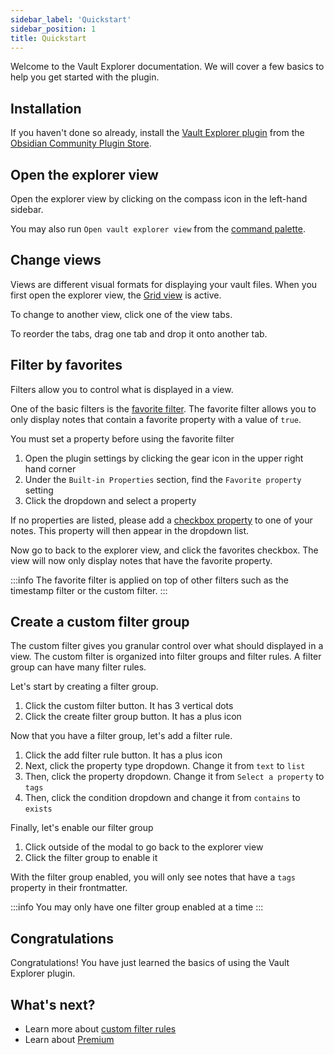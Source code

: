 ```yaml
---
sidebar_label: 'Quickstart'
sidebar_position: 1
title: Quickstart
---
```


<span className="large-text">Welcome to the Vault Explorer documentation. We will cover a few basics to help you get started with the plugin.</span>

## Installation
If you haven't done so already, install the [Vault Explorer plugin](https://obsidian.md/plugins?id=vault-explorer) from the [Obsidian Community Plugin Store](https://help.obsidian.md/Extending+Obsidian/Community+plugins).

## Open the explorer view

Open the explorer view by clicking on the compass icon in the left-hand sidebar.

You may also run `Open vault explorer view` from the [command palette](https://help.obsidian.md/Plugins/Command+palette).

## Change views

Views are different visual formats for displaying your vault files. When you first open the explorer view, the [Grid view](/docs/views/grid) is active.

To change to another view, click one of the view tabs.

To reorder the tabs, drag one tab and drop it onto another tab.

## Filter by favorites

Filters allow you to control what is displayed in a view.

One of the basic filters is the [favorite filter](/docs/filters/favorite-filter). The favorite filter allows you to only display notes that contain a favorite property with a value of `true`.

You must set a property before using the favorite filter

1. Open the plugin settings by clicking the gear icon in the upper right hand corner
2. Under the `Built-in Properties` section, find the `Favorite property` setting
3. Click the dropdown and select a property

If no properties are listed, please add a [checkbox property](https://help.obsidian.md/Editing+and+formatting/Properties) to one of your notes. This property will then appear in the dropdown list.

Now go to back to the explorer view, and click the favorites checkbox. The view will now only display notes that have the favorite property.

:::info
The favorite filter is applied on top of other filters such as the timestamp filter or the custom filter.
:::

## Create a custom filter group

The custom filter gives you granular control over what should displayed in a view. The custom filter is organized into filter groups and filter rules. A filter group can have many filter rules.

Let's start by creating a filter group.

1. Click the custom filter button. It has 3 vertical dots
2. Click the create filter group button. It has a plus icon

Now that you have a filter group, let's add a filter rule.

1. Click the add filter rule button. It has a plus icon
2. Next, click the property type dropdown. Change it from `text` to `list`
3. Then, click the property dropdown. Change it from `Select a property` to `tags`
4. Then, click the condition dropdown and change it from `contains` to `exists`

Finally, let's enable our filter group

1. Click outside of the modal to go back to the explorer view
2. Click the filter group to enable it

With the filter group enabled, you will only see notes that have a `tags` property in their frontmatter.

:::info
You may only have one filter group enabled at a time
:::

## Congratulations

Congratulations! You have just learned the basics of using the Vault Explorer plugin.

## What's next?
- Learn more about [custom filter rules](/docs/filters/custom-filter#filter-rules)
- Learn about [Premium](/docs/premium)